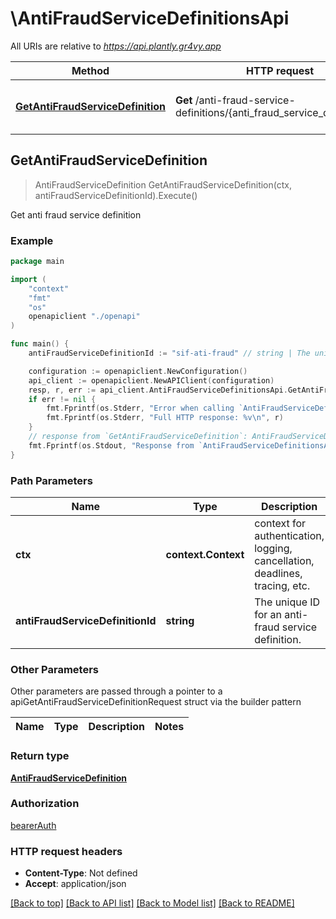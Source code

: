 # \AntiFraudServiceDefinitionsApi

All URIs are relative to *https://api.plantly.gr4vy.app*

Method | HTTP request | Description
------------- | ------------- | -------------
[**GetAntiFraudServiceDefinition**](AntiFraudServiceDefinitionsApi.md#GetAntiFraudServiceDefinition) | **Get** /anti-fraud-service-definitions/{anti_fraud_service_definition_id} | Get anti fraud service definition



## GetAntiFraudServiceDefinition

> AntiFraudServiceDefinition GetAntiFraudServiceDefinition(ctx, antiFraudServiceDefinitionId).Execute()

Get anti fraud service definition



### Example

```go
package main

import (
    "context"
    "fmt"
    "os"
    openapiclient "./openapi"
)

func main() {
    antiFraudServiceDefinitionId := "sif-ati-fraud" // string | The unique ID for an anti-fraud service definition.

    configuration := openapiclient.NewConfiguration()
    api_client := openapiclient.NewAPIClient(configuration)
    resp, r, err := api_client.AntiFraudServiceDefinitionsApi.GetAntiFraudServiceDefinition(context.Background(), antiFraudServiceDefinitionId).Execute()
    if err != nil {
        fmt.Fprintf(os.Stderr, "Error when calling `AntiFraudServiceDefinitionsApi.GetAntiFraudServiceDefinition``: %v\n", err)
        fmt.Fprintf(os.Stderr, "Full HTTP response: %v\n", r)
    }
    // response from `GetAntiFraudServiceDefinition`: AntiFraudServiceDefinition
    fmt.Fprintf(os.Stdout, "Response from `AntiFraudServiceDefinitionsApi.GetAntiFraudServiceDefinition`: %v\n", resp)
}
```

### Path Parameters


Name | Type | Description  | Notes
------------- | ------------- | ------------- | -------------
**ctx** | **context.Context** | context for authentication, logging, cancellation, deadlines, tracing, etc.
**antiFraudServiceDefinitionId** | **string** | The unique ID for an anti-fraud service definition. | 

### Other Parameters

Other parameters are passed through a pointer to a apiGetAntiFraudServiceDefinitionRequest struct via the builder pattern


Name | Type | Description  | Notes
------------- | ------------- | ------------- | -------------


### Return type

[**AntiFraudServiceDefinition**](AntiFraudServiceDefinition.md)

### Authorization

[bearerAuth](../README.md#bearerAuth)

### HTTP request headers

- **Content-Type**: Not defined
- **Accept**: application/json

[[Back to top]](#) [[Back to API list]](../README.md#documentation-for-api-endpoints)
[[Back to Model list]](../README.md#documentation-for-models)
[[Back to README]](../README.md)

